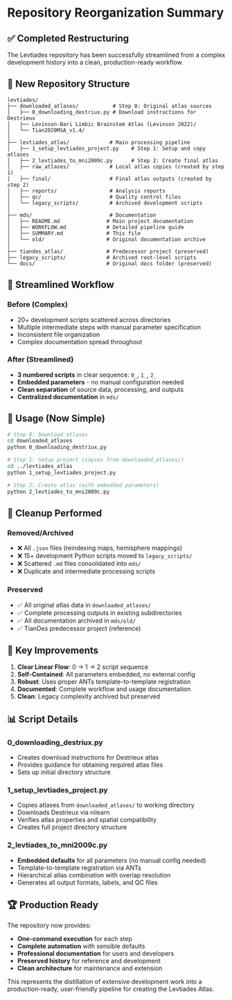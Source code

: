 # Repository Reorganization Summary

## ✅ Completed Restructuring

The Levtiades repository has been successfully streamlined from a complex development history into a clean, production-ready workflow.

## 📁 New Repository Structure

```
levtiades/
├── downloaded_atlases/           # Step 0: Original atlas sources
│   ├── 0_downloading_destriux.py # Download instructions for Destrieux
│   ├── Levinson-Bari Limbic Brainstem Atlas (Levinson 2022)/
│   └── Tian2020MSA_v1.4/
│
├── levtiades_atlas/             # Main processing pipeline
│   ├── 1_setup_levtiades_project.py    # Step 1: Setup and copy atlases
│   ├── 2_levtiades_to_mni2009c.py      # Step 2: Create final atlas
│   ├── raw_atlases/             # Local atlas copies (created by step 1)
│   ├── final/                   # Final atlas outputs (created by step 2)
│   ├── reports/                 # Analysis reports
│   ├── qc/                      # Quality control files
│   └── legacy_scripts/          # Archived development scripts
│
├── mds/                         # Documentation
│   ├── README.md               # Main project documentation
│   ├── WORKFLOW.md             # Detailed pipeline guide
│   ├── SUMMARY.md              # This file
│   └── old/                    # Original documentation archive
│
├── tiandes_atlas/              # Predecessor project (preserved)
├── legacy_scripts/             # Archived root-level scripts
└── docs/                       # Original docs folder (preserved)
```

## 🔄 Streamlined Workflow

### Before (Complex)
- 20+ development scripts scattered across directories
- Multiple intermediate steps with manual parameter specification
- Inconsistent file organization
- Complex documentation spread throughout

### After (Streamlined)
- **3 numbered scripts** in clear sequence: `0_`, `1_`, `2_`
- **Embedded parameters** - no manual configuration needed
- **Clean separation** of source data, processing, and outputs
- **Centralized documentation** in `mds/`

## 🚀 Usage (Now Simple)

```bash
# Step 0: Download atlases
cd downloaded_atlases
python 0_downloading_destriux.py

# Step 1: Setup project (copies from downloaded_atlases/)
cd ../levtiades_atlas
python 1_setup_levtiades_project.py

# Step 2: Create atlas (with embedded parameters)
python 2_levtiades_to_mni2009c.py
```

## 🧹 Cleanup Performed

### Removed/Archived
- ❌ All `.json` files (reindexing maps, hemisphere mappings)
- ❌ 15+ development Python scripts moved to `legacy_scripts/`
- ❌ Scattered `.md` files consolidated into `mds/`
- ❌ Duplicate and intermediate processing scripts

### Preserved
- ✅ All original atlas data in `downloaded_atlases/`
- ✅ Complete processing outputs in existing subdirectories
- ✅ All documentation archived in `mds/old/`
- ✅ TianDes predecessor project (reference)

## 🎯 Key Improvements

1. **Clear Linear Flow**: 0 → 1 → 2 script sequence
2. **Self-Contained**: All parameters embedded, no external config
3. **Robust**: Uses proper ANTs template-to-template registration
4. **Documented**: Complete workflow and usage documentation
5. **Clean**: Legacy complexity archived but preserved

## 📊 Script Details

### 0_downloading_destriux.py
- Creates download instructions for Destrieux atlas
- Provides guidance for obtaining required atlas files
- Sets up initial directory structure

### 1_setup_levtiades_project.py
- Copies atlases from `downloaded_atlases/` to working directory
- Downloads Destrieux via nilearn
- Verifies atlas properties and spatial compatibility
- Creates full project directory structure

### 2_levtiades_to_mni2009c.py
- **Embedded defaults** for all parameters (no manual config needed)
- Template-to-template registration via ANTs
- Hierarchical atlas combination with overlap resolution
- Generates all output formats, labels, and QC files

## 🏆 Production Ready

The repository now provides:
- **One-command execution** for each step
- **Complete automation** with sensible defaults
- **Professional documentation** for users and developers
- **Preserved history** for reference and development
- **Clean architecture** for maintenance and extension

This represents the distillation of extensive development work into a production-ready, user-friendly pipeline for creating the Levtiades Atlas.